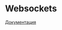 # Websockets

[Документация](https://docs.spring.io/spring-framework/docs/current/reference/html/web.html#websocket)